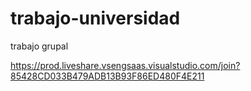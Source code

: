 # trabajo-universidad
trabajo grupal


https://prod.liveshare.vsengsaas.visualstudio.com/join?85428CD033B479ADB13B93F86ED480F4E211